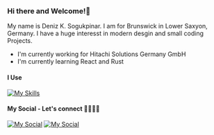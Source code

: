 ### Hi there and Welcome!👋
My name is Deniz K. Sogukpinar. I am for Brunswick in Lower Saxyon, Germany.
I have a huge interesst in modern desgin and small coding Projects.

- I'm currently working for Hitachi Solutions Germany GmbH
- I'm currently learning React and Rust
#### I Use
  [![My Skills](https://skillicons.dev/icons?i=apple,obsidian,vscode,cs,rider)](https://skillicons.dev)

#### My Social - Let's connect 🫱🏽‍🫲🏽
  [![My Social](https://skillicons.dev/icons?i=instagram)](https://www.instagram.com/denksog?igsh=MTcycmJtZnUzZHIxZw%3D%3D&utm_source=qr)
  [![My Social](https://skillicons.dev/icons?i=linkedin)](https://www.linkedin.com/in/deniz-kemal-so%C4%9Fukp%C4%B1nar-1976061b7/overlay/about-this-profile/?lipi=urn%3Ali%3Apage%3Ad_flagship3_profile_view_base%3Ba8rmikW%2FSguME1DAI7eHzw%3D%3D)

<!--
**DK-So/DK-So** is a ✨ _special_ ✨ repository because its `README.md` (this file) appears on your GitHub profile.

Here are some ideas to get you started:

- 🔭 I’m currently working on ...
- 🌱 I’m currently learning ...
- 👯 I’m looking to collaborate on ...
- 🤔 I’m looking for help with ...
- 💬 Ask me about ...
- 📫 How to reach me: ...
- 😄 Pronouns: ...
- ⚡ Fun fact: ...
-->
